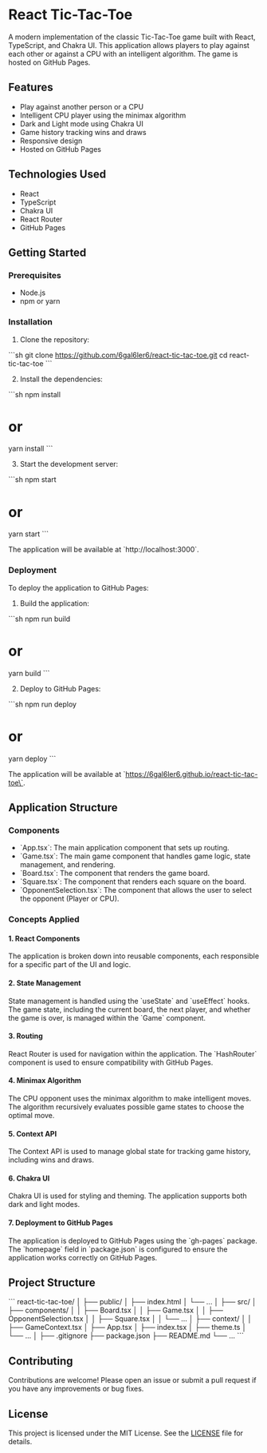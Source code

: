 
# React Tic-Tac-Toe

A modern implementation of the classic Tic-Tac-Toe game built with React, TypeScript, and Chakra UI. This application allows players to play against each other or against a CPU with an intelligent algorithm. The game is hosted on GitHub Pages.

## Features

- Play against another person or a CPU
- Intelligent CPU player using the minimax algorithm
- Dark and Light mode using Chakra UI
- Game history tracking wins and draws
- Responsive design
- Hosted on GitHub Pages

## Technologies Used

- React
- TypeScript
- Chakra UI
- React Router
- GitHub Pages

## Getting Started

### Prerequisites

- Node.js
- npm or yarn

### Installation

1. Clone the repository:

\`\`\`sh
git clone https://github.com/6gal6ler6/react-tic-tac-toe.git
cd react-tic-tac-toe
\`\`\`

2. Install the dependencies:

\`\`\`sh
npm install
# or
yarn install
\`\`\`

3. Start the development server:

\`\`\`sh
npm start
# or
yarn start
\`\`\`

The application will be available at \`http://localhost:3000\`.

### Deployment

To deploy the application to GitHub Pages:

1. Build the application:

\`\`\`sh
npm run build
# or
yarn build
\`\`\`

2. Deploy to GitHub Pages:

\`\`\`sh
npm run deploy
# or
yarn deploy
\`\`\`

The application will be available at \`https://6gal6ler6.github.io/react-tic-tac-toe\`.

## Application Structure

### Components

- \`App.tsx\`: The main application component that sets up routing.
- \`Game.tsx\`: The main game component that handles game logic, state management, and rendering.
- \`Board.tsx\`: The component that renders the game board.
- \`Square.tsx\`: The component that renders each square on the board.
- \`OpponentSelection.tsx\`: The component that allows the user to select the opponent (Player or CPU).

### Concepts Applied

#### 1. React Components

The application is broken down into reusable components, each responsible for a specific part of the UI and logic.

#### 2. State Management

State management is handled using the \`useState\` and \`useEffect\` hooks. The game state, including the current board, the next player, and whether the game is over, is managed within the \`Game\` component.

#### 3. Routing

React Router is used for navigation within the application. The \`HashRouter\` component is used to ensure compatibility with GitHub Pages.

#### 4. Minimax Algorithm

The CPU opponent uses the minimax algorithm to make intelligent moves. The algorithm recursively evaluates possible game states to choose the optimal move.

#### 5. Context API

The Context API is used to manage global state for tracking game history, including wins and draws.

#### 6. Chakra UI

Chakra UI is used for styling and theming. The application supports both dark and light modes.

#### 7. Deployment to GitHub Pages

The application is deployed to GitHub Pages using the \`gh-pages\` package. The \`homepage\` field in \`package.json\` is configured to ensure the application works correctly on GitHub Pages.

## Project Structure

\`\`\`
react-tic-tac-toe/
│
├── public/
│   ├── index.html
│   └── ...
│
├── src/
│   ├── components/
│   │   ├── Board.tsx
│   │   ├── Game.tsx
│   │   ├── OpponentSelection.tsx
│   │   ├── Square.tsx
│   │   └── ...
│   ├── context/
│   │   ├── GameContext.tsx
│   ├── App.tsx
│   ├── index.tsx
│   ├── theme.ts
│   └── ...
│
├── .gitignore
├── package.json
├── README.md
└── ...
\`\`\`

## Contributing

Contributions are welcome! Please open an issue or submit a pull request if you have any improvements or bug fixes.

## License

This project is licensed under the MIT License. See the [LICENSE](LICENSE) file for details.
